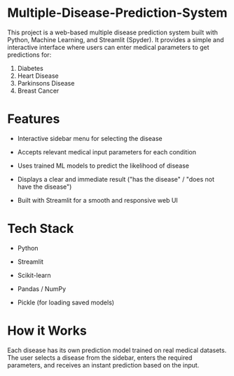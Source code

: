 # Multiple-Disease-Prediction-System
This project is a web-based multiple disease prediction system built with Python, Machine Learning, and Streamlit (Spyder). It provides a simple and interactive interface where users can enter medical parameters to get predictions for: 
  1. Diabetes
  2. Heart Disease
  3. Parkinsons Disease
  4. Breast Cancer

#  Features

- Interactive sidebar menu for selecting the disease
  
- Accepts relevant medical input parameters for each condition

- Uses trained ML models to predict the likelihood of disease
  
- Displays a clear and immediate result ("has the disease" / "does not have the disease")
  
- Built with Streamlit for a smooth and responsive web UI

#  Tech Stack

- Python

- Streamlit

- Scikit-learn
  
- Pandas / NumPy
  
- Pickle (for loading saved models)

#  How it Works
  Each disease has its own prediction model trained on real medical datasets. The user selects a disease from the sidebar, enters the required parameters, and receives an instant prediction based on the input.

